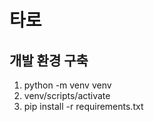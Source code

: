 # 타로

## 개발 환경 구축

1. python -m venv venv
2. venv/scripts/activate
3. pip install -r requirements.txt
